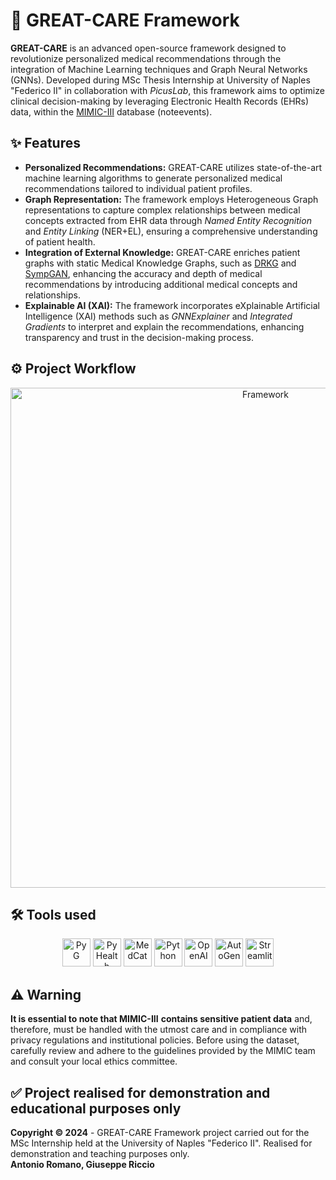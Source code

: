 # 💊 GREAT-CARE Framework
**GREAT-CARE** is an advanced open-source framework designed to revolutionize personalized medical recommendations through the integration of Machine Learning techniques and Graph Neural Networks (GNNs). Developed during MSc Thesis Internship at University of Naples "Federico II" in collaboration with _PicusLab_, this framework aims to optimize clinical decision-making by leveraging Electronic Health Records (EHRs) data, within the [MIMIC-III](https://physionet.org/content/mimiciii/1.4/) database (noteevents).

## ✨ Features
- **Personalized Recommendations:** GREAT-CARE utilizes state-of-the-art machine learning algorithms to generate personalized medical recommendations tailored to individual patient profiles.
- **Graph Representation:** The framework employs Heterogeneous Graph representations to capture complex relationships between medical concepts extracted from EHR data through _Named Entity Recognition_ and _Entity Linking_ (NER+EL), ensuring a comprehensive understanding of patient health.
- **Integration of External Knowledge:** GREAT-CARE enriches patient graphs with static Medical Knowledge Graphs, such as [DRKG](https://github.com/gnn4dr/DRKG) and [SympGAN](http://www.sympgan.org/), enhancing the accuracy and depth of medical recommendations by introducing additional medical concepts and relationships.
- **Explainable AI (XAI):** The framework incorporates eXplainable Artificial Intelligence (XAI) methods such as _GNNExplainer_ and _Integrated Gradients_ to interpret and explain the recommendations, enhancing transparency and trust in the decision-making process.

## ⚙️ Project Workflow
<div align="center">
    <img src="https://github.com/giuseppericcio/MSc-Thesis-Project/assets/64225083/404da9cc-b73d-40d1-b370-acb28be82175" alt="Framework" height="800">
</div>

## 🛠️ Tools used
<div align="center">
    <img src="https://th.bing.com/th/id/OIP.LgBY7F5nE1w8PouW1rcKxAAAAA?rs=1&pid=ImgDetMain" alt="PyG" height="45">
    <img src="https://th.bing.com/th/id/R.57a29f26dfe89aab83678539e9747b98?rik=iihjn%2boAqZfTng&pid=ImgRaw&r=0" alt="PyHealth" height="45">
    <img src="https://github.com/CogStack/MedCAT/blob/master/media/cat-logo.png?raw=true" alt="MedCat" height="45">
    <img src="https://th.bing.com/th/id/R.7494e83354e2662240d06630cc31f08d?rik=9tIRLZpYS9oTfQ&pid=ImgRaw&r=0" alt="Python" height="45">
    <img src="https://th.bing.com/th/id/OIP.8CuA1RVvzjfpIVXMWW_TFQHaBj?pid=ImgDet&rs=1" alt="OpenAI" height="45">
    <img src="https://microsoft.github.io/autogen/img/ag.svg" alt="AutoGen" height="45">    
    <img src="https://streamlit.io/images/brand/streamlit-logo-primary-colormark-darktext.svg" alt="Streamlit" height="45">
</div>

## ⚠️ Warning
**It is essential to note that MIMIC-III** **contains sensitive patient data** and, therefore, must be handled with the utmost care and in compliance with privacy regulations and institutional policies. Before using the dataset, carefully review and adhere to the guidelines provided by the MIMIC team and consult your local ethics committee.

## ✅ Project realised for demonstration and educational purposes only
**Copyright © 2024** - GREAT-CARE Framework project carried out for the MSc Internship held at the University of Naples "Federico II". Realised for demonstration and teaching purposes only.
<br>
**Antonio Romano, Giuseppe Riccio**
